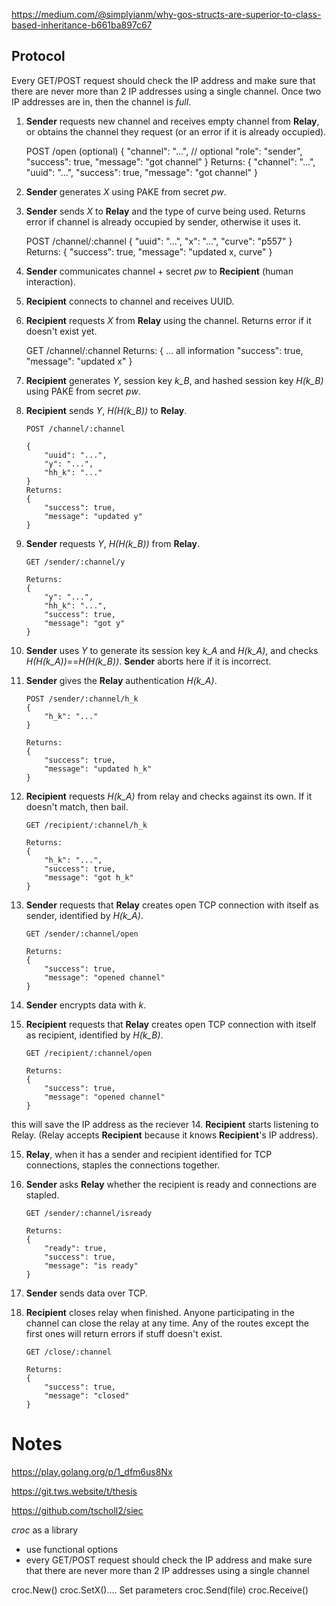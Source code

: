 https://medium.com/@simplyianm/why-gos-structs-are-superior-to-class-based-inheritance-b661ba897c67


## Protocol

Every GET/POST request should check the IP address and make sure that there are never more than 2 IP addresses using a single channel. Once two IP addresses are in, then the channel is *full*.

1. **Sender** requests new channel and receives empty channel from **Relay**, or obtains the channel they request (or an error if it is already occupied).

    POST /open
    (optional)
    {
        "channel": "...", // optional
        "role": "sender",
        "success": true,
        "message": "got channel"
    }
    Returns:
    {
        "channel": "...",
        "uuid": "...",
        "success": true,
        "message": "got channel"
    }

2. **Sender** generates *X* using PAKE from secret *pw*.

3. **Sender** sends *X* to **Relay** and the type of curve being used. Returns error if channel is already occupied by sender, otherwise it uses it.

    POST /channel/:channel
    {
        "uuid": "...",
        "x": "...",
        "curve": "p557"
    }
    Returns:
    {
        "success": true,
        "message": "updated x, curve"
    }


4. **Sender** communicates channel + secret *pw* to **Recipient** (human interaction).

5. **Recipient** connects to channel and receives UUID.

5. **Recipient** requests *X* from **Relay** using the channel. Returns error if it doesn't exist yet.


    GET /channel/:channel
    Returns:
    {
        ... all information
        "success": true,
        "message": "updated x"
    }

6. **Recipient** generates *Y*, session key *k_B*, and hashed session key *H(k_B)* using PAKE from secret *pw*.

7. **Recipient** sends *Y*, *H(H(k_B))* to **Relay**.

    ```
    POST /channel/:channel

    {
        "uuid": "...",
        "y": "...",
        "hh_k": "..."
    }
    Returns:
    {
        "success": true,
        "message": "updated y"
    }
    ```
7. **Sender** requests *Y*, *H(H(k_B))* from **Relay**.

    ```
    GET /sender/:channel/y

    Returns:
    {
        "y": "...",
        "hh_k": "...",
        "success": true,
        "message": "got y"
    }
    ```
8. **Sender** uses *Y* to generate its session key *k_A* and *H(k_A)*, and checks *H(H(k_A))*==*H(H(k_B))*. **Sender** aborts here if it is incorrect.

9. **Sender** gives the **Relay** authentication *H(k_A)*.

    ```
    POST /sender/:channel/h_k
    {
        "h_k": "..."
    }

    Returns:
    {
        "success": true,
        "message": "updated h_k"
    }
    ```
10. **Recipient** requests *H(k_A)* from relay and checks against its own. If it doesn't match, then bail.

    ```
    GET /recipient/:channel/h_k

    Returns:
    {
        "h_k": "...",
        "success": true,
        "message": "got h_k"
    }
    ```
11. **Sender** requests that **Relay** creates open TCP connection with itself as sender, identified by *H(k_A)*.

    ```
    GET /sender/:channel/open

    Returns:
    {
        "success": true,
        "message": "opened channel"
    }
    ```
12. **Sender** encrypts data with *k*.

13. **Recipient** requests that **Relay** creates open TCP connection with itself as recipient, identified by *H(k_B)*. 

    ```
    GET /recipient/:channel/open

    Returns:
    {
        "success": true,
        "message": "opened channel"
    }
    ```
this will save the IP address as the reciever
14. **Recipient** starts listening to Relay. (Relay accepts **Recipient** because it knows **Recipient**'s IP address).

15. **Relay**, when it has a sender and recipient identified for TCP connections, staples the connections together. 

16. **Sender** asks **Relay** whether the recipient is ready and connections are stapled.

    ```
    GET /sender/:channel/isready

    Returns:
    {
        "ready": true,
        "success": true,
        "message": "is ready"
    }
    ```
17. **Sender** sends data over TCP.

18. **Recipient** closes relay when finished. Anyone participating in the channel can close the relay at any time. Any of the routes except the first ones will return errors if stuff doesn't exist.
    ```
    GET /close/:channel

    Returns:
    {
        "success": true,
        "message": "closed"
    }
    ```




# Notes

https://play.golang.org/p/1_dfm6us8Nx

https://git.tws.website/t/thesis

https://github.com/tscholl2/siec

*croc* as a library

- use functional options
- every GET/POST request should check the IP address and make sure that there are never more than 2 IP addresses using a single channel

croc.New()
croc.SetX().... Set parameters
croc.Send(file)
croc.Receive()